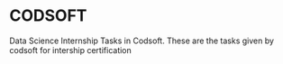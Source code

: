 # CODSOFT
Data Science Internship Tasks in Codsoft.
These are the tasks given by codsoft for intership certification
